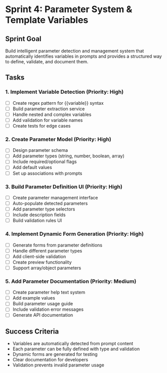 # Sprint 4: Parameter System & Template Variables

## Sprint Goal
Build intelligent parameter detection and management system that automatically identifies variables in prompts and provides a structured way to define, validate, and document them.

## Tasks

### 1. Implement Variable Detection (Priority: High)
- [ ] Create regex pattern for {{variable}} syntax
- [ ] Build parameter extraction service
- [ ] Handle nested and complex variables
- [ ] Add validation for variable names
- [ ] Create tests for edge cases

### 2. Create Parameter Model (Priority: High)
- [ ] Design parameter schema
- [ ] Add parameter types (string, number, boolean, array)
- [ ] Include required/optional flags
- [ ] Add default values
- [ ] Set up associations with prompts

### 3. Build Parameter Definition UI (Priority: High)
- [ ] Create parameter management interface
- [ ] Auto-populate detected parameters
- [ ] Add parameter type selectors
- [ ] Include description fields
- [ ] Build validation rules UI

### 4. Implement Dynamic Form Generation (Priority: High)
- [ ] Generate forms from parameter definitions
- [ ] Handle different parameter types
- [ ] Add client-side validation
- [ ] Create preview functionality
- [ ] Support array/object parameters

### 5. Add Parameter Documentation (Priority: Medium)
- [ ] Create parameter help text system
- [ ] Add example values
- [ ] Build parameter usage guide
- [ ] Include validation error messages
- [ ] Generate API documentation

## Success Criteria
- Variables are automatically detected from prompt content
- Each parameter can be fully defined with type and validation
- Dynamic forms are generated for testing
- Clear documentation for developers
- Validation prevents invalid parameter usage